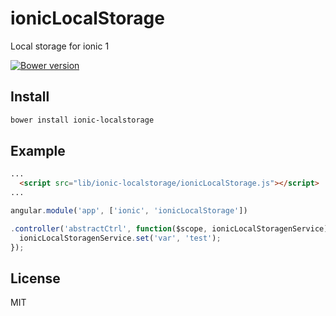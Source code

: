 # ionicLocalStorage
Local storage for ionic 1

[![Bower version](https://badge.fury.io/bo/ionic-localstorage.svg)](https://github.com/null-none/ionic-localstorage)

## Install

```bash
bower install ionic-localstorage
```

## Example

```html
...
  <script src="lib/ionic-localstorage/ionicLocalStorage.js"></script>
...

```

```js
angular.module('app', ['ionic', 'ionicLocalStorage'])

.controller('abstractCtrl', function($scope, ionicLocalStoragenService) {
  ionicLocalStoragenService.set('var', 'test');
});

```

## License
MIT
